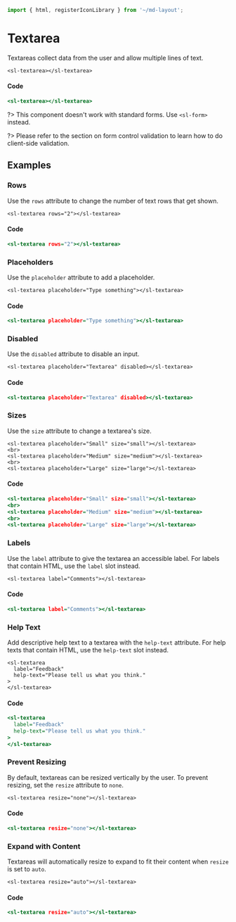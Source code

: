 ```js script
import { html, registerIconLibrary } from '~/md-layout';
```

# Textarea



Textareas collect data from the user and allow multiple lines of text.


```html:html
<sl-textarea></sl-textarea>
```

#### Code

```htm
<sl-textarea></sl-textarea>
```

?> This component doesn't work with standard forms. Use `<sl-form>` instead.

?> Please refer to the section on form control validation to learn how to do client-side validation.

## Examples

### Rows

Use the `rows` attribute to change the number of text rows that get shown.


```html:html
<sl-textarea rows="2"></sl-textarea>
```

#### Code

```htm
<sl-textarea rows="2"></sl-textarea>
```

### Placeholders

Use the `placeholder` attribute to add a placeholder.


```html:html
<sl-textarea placeholder="Type something"></sl-textarea>
```

#### Code

```htm
<sl-textarea placeholder="Type something"></sl-textarea>
```

### Disabled

Use the `disabled` attribute to disable an input.


```html:html
<sl-textarea placeholder="Textarea" disabled></sl-textarea>
```

#### Code

```htm
<sl-textarea placeholder="Textarea" disabled></sl-textarea>
```

### Sizes

Use the `size` attribute to change a textarea's size.


```html:html
<sl-textarea placeholder="Small" size="small"></sl-textarea>
<br>
<sl-textarea placeholder="Medium" size="medium"></sl-textarea>
<br>
<sl-textarea placeholder="Large" size="large"></sl-textarea>
```

#### Code

```htm
<sl-textarea placeholder="Small" size="small"></sl-textarea>
<br>
<sl-textarea placeholder="Medium" size="medium"></sl-textarea>
<br>
<sl-textarea placeholder="Large" size="large"></sl-textarea>
```

### Labels

Use the `label` attribute to give the textarea an accessible label. For labels that contain HTML, use the `label` slot instead.


```html:html
<sl-textarea label="Comments"></sl-textarea>
```

#### Code

```htm
<sl-textarea label="Comments"></sl-textarea>
```

### Help Text

Add descriptive help text to a textarea with the `help-text` attribute. For help texts that contain HTML, use the `help-text` slot instead.


```html:html
<sl-textarea 
  label="Feedback" 
  help-text="Please tell us what you think."
>
</sl-textarea>
```

#### Code

```htm
<sl-textarea 
  label="Feedback" 
  help-text="Please tell us what you think."
>
</sl-textarea>
```

### Prevent Resizing

By default, textareas can be resized vertically by the user. To prevent resizing, set the `resize` attribute to `none`.


```html:html
<sl-textarea resize="none"></sl-textarea>
```

#### Code

```htm
<sl-textarea resize="none"></sl-textarea>
```

### Expand with Content

Textareas will automatically resize to expand to fit their content when `resize` is set to `auto`.


```html:html
<sl-textarea resize="auto"></sl-textarea>
```

#### Code

```htm
<sl-textarea resize="auto"></sl-textarea>
```


